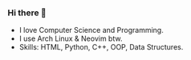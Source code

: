 ### Hi there 👋

- I love Computer Science and Programming.
- I use Arch Linux & Neovim btw.
- Skills: HTML, Python, C++, OOP, Data Structures.
